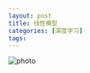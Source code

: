 ```yaml
---
layout: post
title: 线性模型
categories: [深度学习]
tags: 
---
```


 ![photo]({{site.url}}/assets/img/微信图片_20221108172615.jpg)